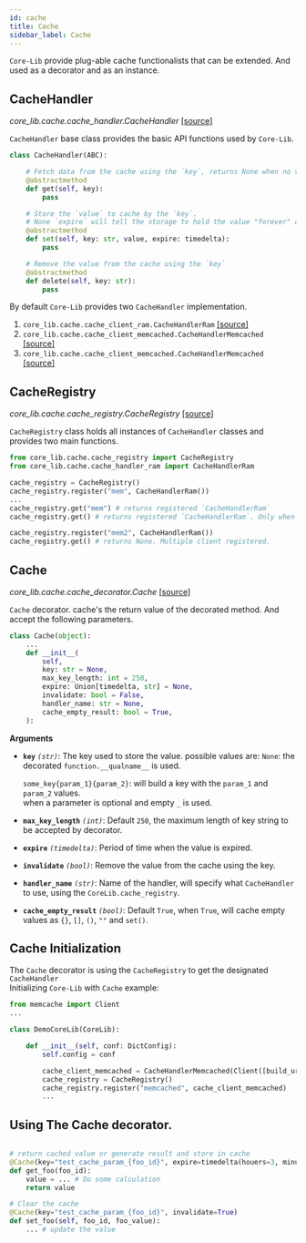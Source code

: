 ```yaml
---
id: cache
title: Cache
sidebar_label: Cache
---
```


`Core-Lib` provide plug-able cache functionalists that can be extended. And used as a decorator and as an instance.

## CacheHandler

*core_lib.cache.cache_handler.CacheHandler* [[source]](https://github.com/shay-te/core-lib/blob/5b8b2a4ca73dfd29138a216eb1f5648a5ae9be55/core_lib/cache/cache_handler.py#L5)

`CacheHandler` base class provides the basic API functions used by `Core-Lib`.

```python
class CacheHandler(ABC):

    # Fetch data from the cache using the `key`, returns None when no value was found
    @abstractmethod
    def get(self, key):
        pass

    # Store the `value` to cache by the `key`.
    # None `expire` will tell the storage to hold the value "forever" or after the designated period expires
    @abstractmethod
    def set(self, key: str, value, expire: timedelta):
        pass

    # Remove the value from the cache using the `key`
    @abstractmethod
    def delete(self, key: str):
        pass
```

By default `Core-Lib` provides two `CacheHandler` implementation.   
1. `core_lib.cache.cache_client_ram.CacheHandlerRam` [[source]](https://github.com/shay-te/core-lib/blob/5b8b2a4ca73dfd29138a216eb1f5648a5ae9be55/core_lib/cache/cache_handler_ram.py#L6)
2. `core_lib.cache.cache_client_memcached.CacheHandlerMemcached` [[source]](https://github.com/shay-te/core-lib/blob/5b8b2a4ca73dfd29138a216eb1f5648a5ae9be55/core_lib/cache/cache_handler_memcached.py#L8)
3. `core_lib.cache.cache_client_memcached.CacheHandlerMemcached` [[source]](https://github.com/shay-te/core-lib/blob/5b8b2a4ca73dfd29138a216eb1f5648a5ae9be55/core_lib/cache/cache_handler_redis.py#L9)


## CacheRegistry

*core_lib.cache.cache_registry.CacheRegistry* [[source]](https://github.com/shay-te/core-lib/blob/5b8b2a4ca73dfd29138a216eb1f5648a5ae9be55/core_lib/cache/cache_registry.py#L5)

`CacheRegistry` class holds all instances of `CacheHandler` classes and provides two main functions.

```python
from core_lib.cache.cache_registry import CacheRegistry
from core_lib.cache.cache_handler_ram import CacheHandlerRam

cache_registry = CacheRegistry()
cache_registry.register("mem", CacheHandlerRam())
...
cache_registry.get("mem") # returns registered `CacheHandlerRam`
cache_registry.get() # returns registered `CacheHandlerRam`. Only when a single client is registered, 

cache_registry.register("mem2", CacheHandlerRam())
cache_registry.get() # returns None. Multiple client registered.
``` 


## Cache

*core_lib.cache.cache_decorator.Cache* [[source]](https://github.com/shay-te/core-lib/blob/5b8b2a4ca73dfd29138a216eb1f5648a5ae9be55/core_lib/cache/cache_decorator.py#L34)

`Cache` decorator. cache's the return value of the decorated method. And accept the following parameters.

```python
class Cache(object):
    ...
    def __init__(
        self,
        key: str = None,
        max_key_length: int = 250,
        expire: Union[timedelta, str] = None,
        invalidate: bool = False,
        handler_name: str = None,
        cache_empty_result: bool = True,
    ):
```
**Arguments**

- **`key`** *`(str)`*: The key used to store the value. possible values are:
    `None`: the decorated  `function.__qualname__` is used.     
    
    `some_key{param_1}{param_2}`: will build a key with the `param_1` and `param_2` values.     
    when a parameter is optional and empty `_` is used. 
- **`max_key_length`** *`(int)`*: Default `250`, the maximum length of key string to be accepted by decorator.
- **`expire`** *`(timedelta)`*: Period of time when the value is expired.
- **`invalidate`** *`(bool)`*: Remove the value from the cache using the key.
- **`handler_name`** *`(str)`*: Name of the handler, will specify what `CacheHandler` to use, using the `CoreLib.cache_registry`.
- **`cache_empty_result`** *`(bool)`*: Default `True`, when `True`, will cache empty values as `{}`, `[]`, `()`, `""` and `set()`.

## Cache Initialization

The `Cache` decorator is using the `CacheRegistry` to get the designated `CacheHandler`   
Initializing `Core-Lib` with `Cache` example: 

```python
from memcache import Client
...

class DemoCoreLib(CoreLib):

    def __init__(self, conf: DictConfig):
        self.config = conf

        cache_client_memcached = CacheHandlerMemcached(Client([build_url(**self.config.memcached)]))
        cache_registry = CacheRegistry()
        cache_registry.register("memcached", cache_client_memcached)
        ...
``` 

## Using The Cache decorator.

```python

# return cached value or generate result and store in cache
@Cache(key="test_cache_param_{foo_id}", expire=timedelta(houers=3, minutes=2, seconds=1))
def get_foo(foo_id):
    value = ... # Do some calculation
    return value

# Clear the cache 
@Cache(key="test_cache_param_{foo_id}", invalidate=True)
def set_foo(self, foo_id, foo_value):
    ... # update the value

```
 
